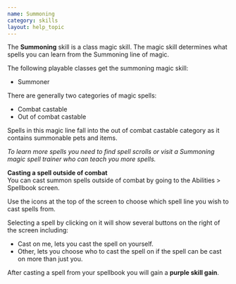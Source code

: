 ```yaml
---
name: Summoning
category: skills
layout: help_topic
---
```

The **Summoning** skill is a class magic skill. The magic skill determines what spells you can learn from the Summoning line of magic.

The following playable classes get the summoning magic skill:

*   Summoner

There are generally two categories of magic spells:

*   Combat castable
*   Out of combat castable

Spells in this magic line fall into the out of combat castable category as it contains summonable pets and items.

_To learn more spells you need to find spell scrolls or visit a Summoning magic spell trainer who can teach you more spells._  

**Casting a spell outside of combat**  
You can cast summon spells outside of combat by going to the Abilities > Spellbook screen.

Use the icons at the top of the screen to choose which spell line you wish to cast spells from. 

Selecting a spell by clicking on it will show several buttons on the right of the screen including:

*   Cast on me, lets you cast the spell on yourself.
*   Other, lets you choose who to cast the spell on if the spell can be cast on more than just you.

After casting a spell from your spellbook you will gain a **purple skill gain**.